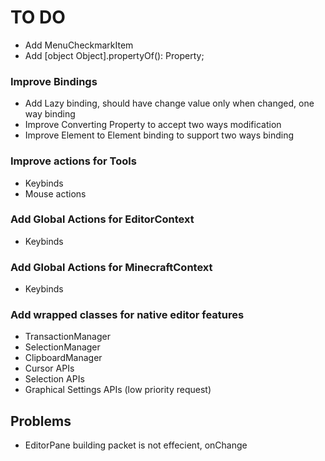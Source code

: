 # TO DO
 - Add MenuCheckmarkItem
 - Add [object Object].propertyOf(): Property;

### Improve Bindings
  - Add Lazy binding, should have change value only when changed, one way binding
  - Improve Converting Property to accept two ways modification
  - Improve Element to Element binding to support two ways binding

### Improve actions for Tools
  - Keybinds
  - Mouse actions
### Add Global Actions for EditorContext
  - Keybinds
### Add Global Actions for MinecraftContext
  - Keybinds
### Add wrapped classes for native editor features
  - TransactionManager
  - SelectionManager
  - ClipboardManager
  - Cursor APIs
  - Selection APIs
  - Graphical Settings APIs (low priority request)

## Problems
 - EditorPane building packet is not effecient, onChange
